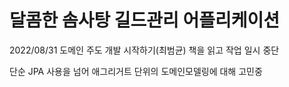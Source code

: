 # 달콤한 솜사탕 길드관리 어플리케이션
2022/08/31 도메인 주도 개발 시작하기(최범균) 책을 읽고 작업 일시 중단

단순 JPA 사용을 넘어 애그리거트 단위의 도메인모델링에 대해 고민중
